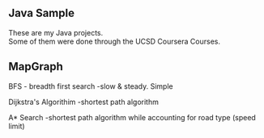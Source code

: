 ## Java Sample

These are my Java projects.  
Some of them were done through the UCSD Coursera Courses.

## MapGraph

BFS - breadth first search
   -slow & steady. Simple

Dijkstra's Algorithim
   -shortest path algorithm

A* Search
   -shortest path algorithm while accounting for road type (speed limit)
